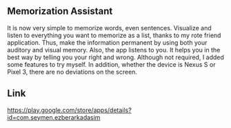 ## Memorization Assistant
It is now very simple to memorize words, even sentences. Visualize and listen to everything you want to memorize as a list, thanks to my rote friend application. Thus, make the information permanent by using both your auditory and visual memory. Also, the app listens to you. It helps you in the best way by telling you your right and wrong. Although not required, I added some features to try myself. In addition, whether the device is Nexus S or Pixel 3, there are no deviations on the screen. 
## Link
https://play.google.com/store/apps/details?id=com.seymen.ezberarkadasim
